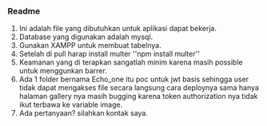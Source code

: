 ### Readme ###
1. Ini adalah file yang dibutuhkan untuk aplikasi dapat bekerja.
2. Database yang digunakan adalah mysql.
3. Gunakan XAMPP untuk membuat tabelnya.
4. Setelah di pull harap install multer ''npm install multer''
5. Keamanan yang di terapkan sangatlah minim karena masih possible untuk menggunkan barrer.
6. Ada 1 folder bernama Echo_one itu poc untuk jwt basis sehingga user tidak dapat mengakses file secara langsung cara deploynya sama hanya halaman gallery nya masih bugging karena token authorization nya tidak ikut terbawa ke variable image.
7. Ada pertanyaan? silahkan kontak saya.
